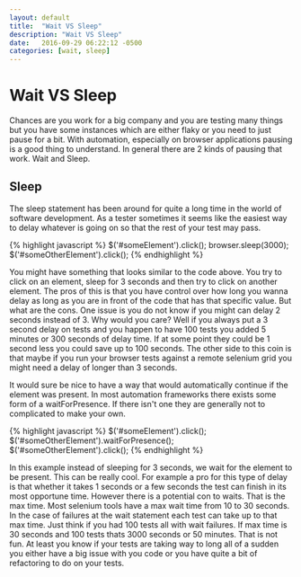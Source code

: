 ```yaml
---
layout: default
title:  "Wait VS Sleep"
description: "Wait VS Sleep"
date:   2016-09-29 06:22:12 -0500
categories: [wait, sleep]
---
```

# Wait VS Sleep

Chances are you work for a big company and you are testing many things but you
have some instances which are either flaky or you need to just pause for a bit.
With automation, especially on browser applications pausing is a good thing to
understand.  In general there are 2 kinds of pausing that work.  Wait and Sleep.

## Sleep

The sleep statement has been around for quite a long time in the world of
software development.  As a tester sometimes it seems like the easiest way to
delay whatever is going on so that the rest of your test may pass.  

{% highlight javascript %}
$('#someElement').click();
browser.sleep(3000);
$('#someOtherElement').click();
{% endhighlight %}

You might have something that looks similar to the code above.  You try to click
on an element, sleep for 3 seconds and then try to click on another element. The
pros of this is that you have control over how long you wanna delay as long as
you are in front of the code that has that specific value.  But what are the
cons. One issue is you do not know if you might can delay 2 seconds instead of 3.
Why would you care?  Well if you always put a 3 second delay on tests and you
happen to have 100 tests you added 5 minutes or 300 seconds of delay time.  If
at some point they could be 1 second less you could save up to 100 seconds. The
other side to this coin is that maybe if you run your browser tests against a
remote selenium grid you might need a delay of longer than 3 seconds.  

It would sure be nice to have a way that would automatically continue if the
element was present.  In most automation frameworks there exists some form of
a waitForPresence.  If there isn't one they are generally not to complicated to
make your own.  

{% highlight javascript %}
$('#someElement').click();
$('#someOtherElement').waitForPresence();
$('#someOtherElement').click();
{% endhighlight %}

In this example instead of sleeping for 3 seconds, we wait for the element to
be present.  This can be really cool.  For example a pro for this type of delay
is that whether it takes 1 seconds or a few seconds the test can finish in its
most opportune time.  However there is a potential con to waits.  That is the
max time.  Most selenium tools have a max wait time from 10 to 30 seconds.  In
the case of failures at the wait statement each test can take up to that max
time.  Just think if you had 100 tests all with wait failures.  If max time is
30 seconds and 100 tests thats 3000 seconds or 50 minutes.  That is not fun.
At least you know if your tests are taking way to long all of a sudden you
either have a big issue with you code or you have quite a bit of refactoring to
do on your tests.
